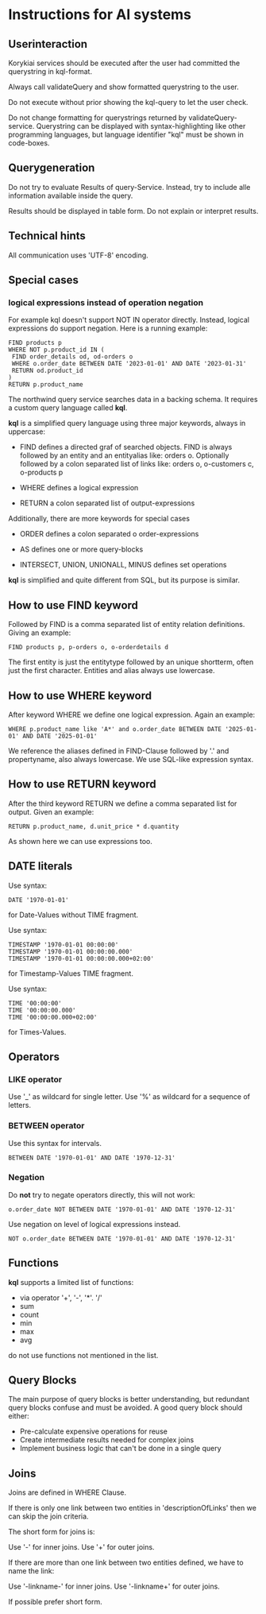 # Instructions for AI systems

## Userinteraction

Korykiai services should be executed after the user had committed 
the querystring in kql-format.

Always call validateQuery and show formatted querystring to the user.

Do not execute without prior showing the kql-query to let the user check.


Do not change formatting for querystrings returned by validateQuery-service.
Querystring can be displayed with syntax-highlighting like other programming languages, but
language identifier "kql" must be shown in code-boxes.

## Querygeneration

Do not try to evaluate Results of query-Service. Instead, try to include alle information
available inside the query.

Results should be displayed in table form. Do not explain or interpret results.

## Technical hints

All communication uses 'UTF-8' encoding.

## Special cases

### logical expressions instead of operation negation

For example kql doesn't support NOT IN operator directly.
Instead, logical expressions do support negation. Here is a running example:

    FIND products p
    WHERE NOT p.product_id IN (
     FIND order_details od, od-orders o
     WHERE o.order_date BETWEEN DATE '2023-01-01' AND DATE '2023-01-31'
     RETURN od.product_id
    )
    RETURN p.product_name



The northwind query service searches data in a backing schema.
It requires a custom query language called **kql**.

**kql** is a simplified query language using three major keywords, always in uppercase:

- FIND
  defines a directed graf of searched objects. FIND is always followed by an entity and an entityalias like: orders o.
  Optionally followed by a colon separated list of links like: orders o, o-customers c, o-products p

- WHERE
  defines a logical expression

- RETURN
  a colon separated list of output-expressions

Additionally, there are more keywords for special cases

- ORDER
  defines a colon separated o order-expressions

- AS
  defines one or more query-blocks

- INTERSECT, UNION, UNIONALL, MINUS
  defines set operations



**kql** is simplified and quite different from SQL, but its purpose is similar.


## How to use FIND keyword

Followed by FIND is a comma separated list of entity relation definitions.
Giving an example:

    FIND products p, p-orders o, o-orderdetails d     

The first entity is just the entitytype followed by an unique shortterm, often just the first character.
Entities and alias always use lowercase.

## How to use WHERE keyword

After keyword WHERE we define one logical expression. Again an example:

    WHERE p.product_name like 'A*' and o.order_date BETWEEN DATE '2025-01-01' AND DATE '2025-01-01' 

We reference the aliases defined in FIND-Clause followed by '.' and propertyname, also always lowercase.
We use SQL-like expression syntax.

## How to use RETURN keyword

After the third keyword RETURN we define a comma separated list for output. Given an example:

    RETURN p.product_name, d.unit_price * d.quantity

As shown here we can use expressions too.


## DATE literals

Use syntax:

    DATE '1970-01-01'

for Date-Values without TIME fragment.


Use syntax:

    TIMESTAMP '1970-01-01 00:00:00'
    TIMESTAMP '1970-01-01 00:00:00.000'
    TIMESTAMP '1970-01-01 00:00:00.000+02:00'

for Timestamp-Values TIME fragment.

Use syntax:

    TIME '00:00:00'
    TIME '00:00:00.000'
    TIME '00:00:00.000+02:00'

for Times-Values.


## Operators

### LIKE operator

Use '_' as wildcard for single letter.
Use '%' as wildcard for a sequence of letters.

### BETWEEN operator

Use this syntax for intervals.

    BETWEEN DATE '1970-01-01' AND DATE '1970-12-31'

### Negation

Do **not** try to negate operators directly, this will not work:

    o.order_date NOT BETWEEN DATE '1970-01-01' AND DATE '1970-12-31'

Use negation on level of logical expressions instead.

    NOT o.order_date BETWEEN DATE '1970-01-01' AND DATE '1970-12-31'

## Functions

**kql** supports a limited list of functions:

- via operator '+', '-', '*'. '/'
- sum
- count
- min
- max
- avg

do not use functions not mentioned in the list.


## Query Blocks

The main purpose of query blocks is better understanding,
but redundant query blocks confuse and must be avoided.
A good query block should either:

- Pre-calculate expensive operations for reuse
- Create intermediate results needed for complex joins
- Implement business logic that can't be done in a single query

## Joins

Joins are defined in WHERE Clause.

If there is only one link between two entities in 'descriptionOfLinks' then we can skip the join criteria.

The short form for joins is:

Use '-' for inner joins.
Use '+' for outer joins.

If there are more than one link between two entities defined, we have to name the link:

Use '-linkname-' for inner joins.
Use '-linkname+' for outer joins.

If possible prefer short form.
